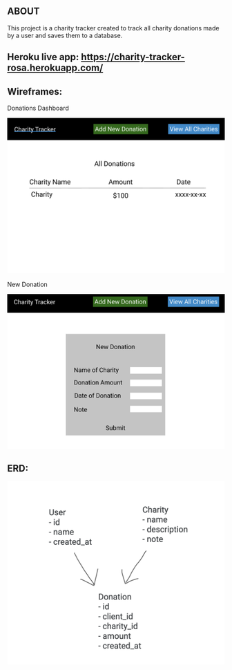 ABOUT
--------------------------------------------------------------------------------------------------------
This project is a charity tracker created to track all charity donations made by a user and saves them to a database.

Heroku live app: https://charity-tracker-rosa.herokuapp.com/
--------------------------------------------------------------------------------------------------------

Wireframes:
--------------------------------------------------------------------------------------------------------


Donations Dashboard

![wireframe dashboard](wireframe.png)


New Donation

![wireframe add charity](wireframe2.png)



ERD:
--------------------------------------------------------------------------------------------------------


![ERD Diagram](ERD-diagram.png)

